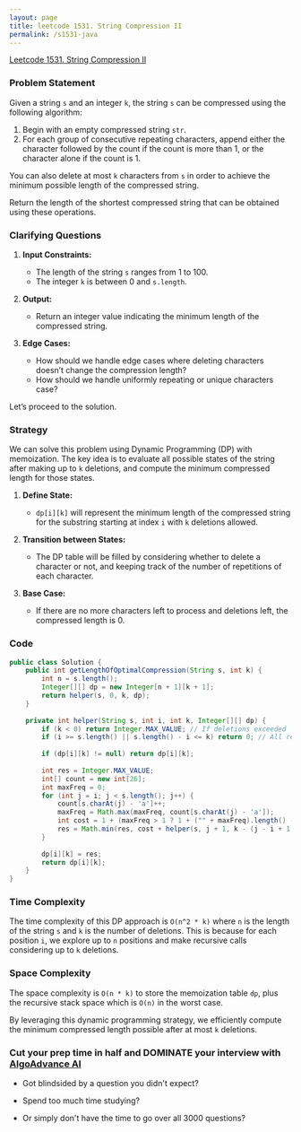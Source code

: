```yaml
---
layout: page
title: leetcode 1531. String Compression II
permalink: /s1531-java
---
```

[Leetcode 1531. String Compression II](https://algoadvance.github.io/algoadvance/l1531)
### Problem Statement

Given a string `s` and an integer `k`, the string `s` can be compressed using the following algorithm:

1. Begin with an empty compressed string `str`.
2. For each group of consecutive repeating characters, append either the character followed by the count if the count is more than 1, or the character alone if the count is 1.

You can also delete at most `k` characters from `s` in order to achieve the minimum possible length of the compressed string.

Return the length of the shortest compressed string that can be obtained using these operations.

### Clarifying Questions

1. **Input Constraints:**
   - The length of the string `s` ranges from 1 to 100.
   - The integer `k` is between 0 and `s.length`.
   
2. **Output:**
   - Return an integer value indicating the minimum length of the compressed string.

3. **Edge Cases:**
   - How should we handle edge cases where deleting characters doesn’t change the compression length? 
   - How should we handle uniformly repeating or unique characters case?
  
Let’s proceed to the solution.

### Strategy

We can solve this problem using Dynamic Programming (DP) with memoization. The key idea is to evaluate all possible states of the string after making up to `k` deletions, and compute the minimum compressed length for those states.

1. **Define State:**
   - `dp[i][k]` will represent the minimum length of the compressed string for the substring starting at index `i` with `k` deletions allowed.

2. **Transition between States:**
   - The DP table will be filled by considering whether to delete a character or not, and keeping track of the number of repetitions of each character.

3. **Base Case:**
   - If there are no more characters left to process and deletions left, the compressed length is 0.

### Code

```java
public class Solution {
    public int getLengthOfOptimalCompression(String s, int k) {
        int n = s.length();
        Integer[][] dp = new Integer[n + 1][k + 1];
        return helper(s, 0, k, dp);
    }
    
    private int helper(String s, int i, int k, Integer[][] dp) {
        if (k < 0) return Integer.MAX_VALUE; // If deletions exceeded
        if (i >= s.length() || s.length() - i <= k) return 0; // All remaining can be deleted
        
        if (dp[i][k] != null) return dp[i][k];
        
        int res = Integer.MAX_VALUE;
        int[] count = new int[26];
        int maxFreq = 0;
        for (int j = i; j < s.length(); j++) {
            count[s.charAt(j) - 'a']++;
            maxFreq = Math.max(maxFreq, count[s.charAt(j) - 'a']);
            int cost = 1 + (maxFreq > 1 ? 1 + ("" + maxFreq).length() - 1 : 0);
            res = Math.min(res, cost + helper(s, j + 1, k - (j - i + 1 - maxFreq), dp));
        }
        
        dp[i][k] = res;
        return dp[i][k];
    }
}
```

### Time Complexity

The time complexity of this DP approach is `O(n^2 * k)` where `n` is the length of the string `s` and `k` is the number of deletions. This is because for each position `i`, we explore up to `n` positions and make recursive calls considering up to `k` deletions.

### Space Complexity

The space complexity is `O(n * k)` to store the memoization table `dp`, plus the recursive stack space which is `O(n)` in the worst case.

By leveraging this dynamic programming strategy, we efficiently compute the minimum compressed length possible after at most `k` deletions.


### Cut your prep time in half and DOMINATE your interview with [AlgoAdvance AI](https://algoAdvance.com)

- Got blindsided by a question you didn't expect?

- Spend too much time studying?

- Or simply don't have the time to go over all 3000 questions?

